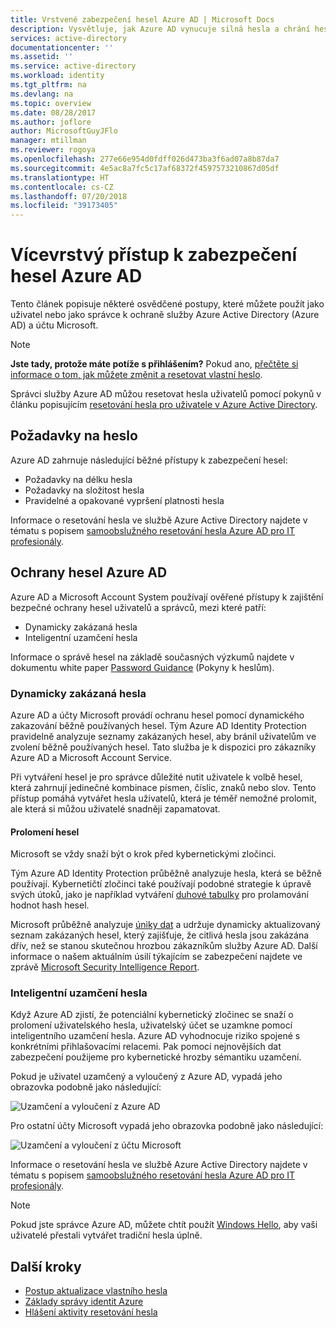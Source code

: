 ```yaml
---
title: Vrstvené zabezpečení hesel Azure AD | Microsoft Docs
description: Vysvětluje, jak Azure AD vynucuje silná hesla a chrání hesla uživatelů před kybernetickými zločinci.
services: active-directory
documentationcenter: ''
ms.assetid: ''
ms.service: active-directory
ms.workload: identity
ms.tgt_pltfrm: na
ms.devlang: na
ms.topic: overview
ms.date: 08/28/2017
ms.author: joflore
author: MicrosoftGuyJFlo
manager: mtillman
ms.reviewer: rogoya
ms.openlocfilehash: 277e66e954d0fdff026d473ba3f6ad07a8b87da7
ms.sourcegitcommit: 4e5ac8a7fc5c17af68372f4597573210867d05df
ms.translationtype: HT
ms.contentlocale: cs-CZ
ms.lasthandoff: 07/20/2018
ms.locfileid: "39173405"
---
```

# <a name="a-multi-tiered-approach-to-azure-ad-password-security"></a>Vícevrstvý přístup k zabezpečení hesel Azure AD

Tento článek popisuje některé osvědčené postupy, které můžete použít jako uživatel nebo jako správce k ochraně služby Azure Active Directory (Azure AD) a účtu Microsoft.

 > [!NOTE]
 > **Jste tady, protože máte potíže s přihlášením?** Pokud ano, [přečtěte si informace o tom, jak můžete změnit a resetovat vlastní heslo](user-help/active-directory-passwords-update-your-own-password.md).
 >
 > Správci služby Azure AD můžou resetovat hesla uživatelů pomocí pokynů v článku popisujícím [resetování hesla pro uživatele v Azure Active Directory](fundamentals/active-directory-users-reset-password-azure-portal.md).
 >

## <a name="password-requirements"></a>Požadavky na heslo

Azure AD zahrnuje následující běžné přístupy k zabezpečení hesel:

* Požadavky na délku hesla
* Požadavky na složitost hesla
* Pravidelné a opakované vypršení platnosti hesla

Informace o resetování hesla ve službě Azure Active Directory najdete v tématu s popisem [samoobslužného resetování hesla Azure AD pro IT profesionály](user-help/active-directory-passwords-update-your-own-password.md).

## <a name="azure-ad-password-protections"></a>Ochrany hesel Azure AD

Azure AD a Microsoft Account System používají ověřené přístupy k zajištění bezpečné ochrany hesel uživatelů a správců, mezi které patří:

* Dynamicky zakázaná hesla
* Inteligentní uzamčení hesla

Informace o správě hesel na základě současných výzkumů najdete v dokumentu white paper [Password Guidance](https://aka.ms/passwordguidance) (Pokyny k heslům).

### <a name="dynamically-banned-passwords"></a>Dynamicky zakázaná hesla

Azure AD a účty Microsoft provádí ochranu hesel pomocí dynamického zakazování běžně používaných hesel. Tým Azure AD Identity Protection pravidelně analyzuje seznamy zakázaných hesel, aby bránil uživatelům ve zvolení běžně používaných hesel. Tato služba je k dispozici pro zákazníky Azure AD a Microsoft Account Service.

Při vytváření hesel je pro správce důležité nutit uživatele k volbě hesel, která zahrnují jedinečné kombinace písmen, číslic, znaků nebo slov. Tento přístup pomáhá vytvářet hesla uživatelů, která je téměř nemožné prolomit, ale která si můžou uživatelé snadněji zapamatovat.

#### <a name="password-breaches"></a>Prolomení hesel

Microsoft se vždy snaží být o krok před kybernetickými zločinci.

Tým Azure AD Identity Protection průběžně analyzuje hesla, která se běžně používají. Kybernetičtí zločinci také používají podobné strategie k úpravě svých útoků, jako je například vytváření [duhové tabulky](https://en.wikipedia.org/wiki/Rainbow_table) pro prolamování hodnot hash hesel.

Microsoft průběžně analyzuje [úniky dat](https://www.privacyrights.org/data-breaches) a udržuje dynamicky aktualizovaný seznam zakázaných hesel, který zajišťuje, že citlivá hesla jsou zakázána dřív, než se stanou skutečnou hrozbou zákazníkům služby Azure AD. Další informace o našem aktuálním úsilí týkajícím se zabezpečení najdete ve zprávě [Microsoft Security Intelligence Report](https://www.microsoft.com/security/sir/default.aspx).

### <a name="smart-password-lockout"></a>Inteligentní uzamčení hesla

Když Azure AD zjistí, že potenciální kybernetický zločinec se snaží o prolomení uživatelského hesla, uživatelský účet se uzamkne pomocí inteligentního uzamčení hesla. Azure AD vyhodnocuje riziko spojené s konkrétními přihlašovacími relacemi. Pak pomocí nejnovějších dat zabezpečení použijeme pro kybernetické hrozby sémantiku uzamčení.

Pokud je uživatel uzamčený a vyloučený z Azure AD, vypadá jeho obrazovka podobně jako následující:

  ![Uzamčení a vyloučení z Azure AD](./media/active-directory-secure-passwords/locked-out-azuread.png)

Pro ostatní účty Microsoft vypadá jeho obrazovka podobně jako následující:

  ![Uzamčení a vyloučení z účtu Microsoft](./media/active-directory-secure-passwords/locked-out-ms-accounts.png)

Informace o resetování hesla ve službě Azure Active Directory najdete v tématu s popisem [samoobslužného resetování hesla Azure AD pro IT profesionály](user-help/active-directory-passwords-update-your-own-password.md).

  >[!NOTE]
  >Pokud jste správce Azure AD, můžete chtít použít [Windows Hello](https://www.microsoft.com/windows/windows-hello), aby vaši uživatelé přestali vytvářet tradiční hesla úplně.
  >

## <a name="next-steps"></a>Další kroky

* [Postup aktualizace vlastního hesla](user-help/active-directory-passwords-update-your-own-password.md)
* [Základy správy identit Azure](fundamentals-identity.md)
* [Hlášení aktivity resetování hesla](authentication/howto-sspr-reporting.md)
